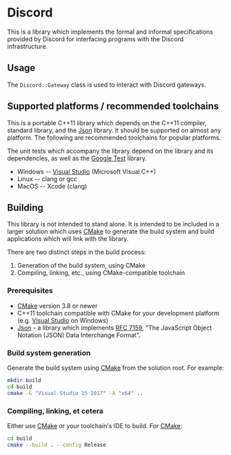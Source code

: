 # Discord

This is a library which implements the formal and informal specifications
provided by Discord for interfacing programs with the Discord infrastructure.

## Usage

The `Discord::Gateway` class is used to interact with Discord gateways.

## Supported platforms / recommended toolchains

This is a portable C++11 library which depends on the C++11 compiler, standard
library, and the [Json](https://github.com/rhymu8354/Json.git) library.  It
should be supported on almost any platform.  The following are recommended
toolchains for popular platforms.

The unit tests which accompany the library depend on the library and its
dependencies, as well as the [Google
Test](https://github.com/google/googletest.git) library.

* Windows -- [Visual Studio](https://www.visualstudio.com/) (Microsoft Visual
  C++)
* Linux -- clang or gcc
* MacOS -- Xcode (clang)

## Building

This library is not intended to stand alone.  It is intended to be included in
a larger solution which uses [CMake](https://cmake.org/) to generate the build
system and build applications which will link with the library.

There are two distinct steps in the build process:

1. Generation of the build system, using CMake
2. Compiling, linking, etc., using CMake-compatible toolchain

### Prerequisites

* [CMake](https://cmake.org/) version 3.8 or newer
* C++11 toolchain compatible with CMake for your development platform (e.g.
  [Visual Studio](https://www.visualstudio.com/) on Windows)
* [Json](https://github.com/rhymu8354/Json.git) - a library which implements
  [RFC 7159](https://tools.ietf.org/html/rfc7159), "The JavaScript Object
  Notation (JSON) Data Interchange Format".

### Build system generation

Generate the build system using [CMake](https://cmake.org/) from the solution
root.  For example:

```bash
mkdir build
cd build
cmake -G "Visual Studio 15 2017" -A "x64" ..
```

### Compiling, linking, et cetera

Either use [CMake](https://cmake.org/) or your toolchain's IDE to build.
For [CMake](https://cmake.org/):

```bash
cd build
cmake --build . --config Release
```
